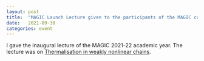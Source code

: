 ```yaml
---
layout: post
title:  "MAGIC Launch Lecture given to the participants of the MAGIC consortium"
date:   2021-09-30
categories: event
---
```


I gave the inaugural lecture of the MAGIC 2021-22 academic year. The lecture was on [Thermalisation in weakly nonlinear chains](/research/assets/slides/210930_MAGIC.pdf).

